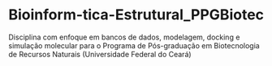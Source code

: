 # Bioinform-tica-Estrutural_PPGBiotec
Disciplina com enfoque em bancos de dados, modelagem, docking e simulação molecular para o Programa de Pós-graduação em Biotecnologia de Recursos Naturais (Universidade Federal do Ceará)
